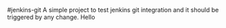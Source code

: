 #jenkins-git
A simple project to test jenkins git integration
and it should be triggered by any change.
Hello
